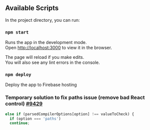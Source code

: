 ## Available Scripts

In the project directory, you can run:

### `npm start`

Runs the app in the development mode.\
Open [http://localhost:3000](http://localhost:3000) to view it in the browser.

The page will reload if you make edits.\
You will also see any lint errors in the console.

### `npm deploy`

Deploy the app to Firebase hosting

### Temporary solution to fix paths issue (remove bad React control) [#9429](https://github.com/facebook/create-react-app/issues/9429)

```javascript
else if (parsedCompilerOptions[option] !== valueToCheck) {
  if (option === 'paths')
  continue;
```
